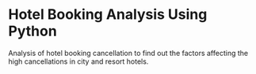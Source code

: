# Hotel Booking Analysis Using Python

Analysis of hotel booking cancellation to find out the factors affecting the high cancellations in city and resort hotels.
